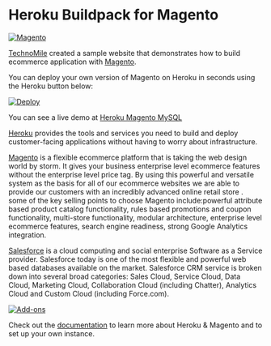 # Heroku Buildpack for Magento

[![Magento](http://www.technomile.com/wp-content/uploads/2015/04/heroku_magento.jpg)](http://www.technomile.com/capabilities/application-development/heroku/magento-2)

[TechnoMile](http://www.technomile.com) created a sample website that demonstrates how to build ecommerce application with [Magento](http://www.magento.com).

You can deploy your own version of Magento on Heroku in seconds using the Heroku button below:

[![Deploy](https://www.herokucdn.com/deploy/button.png)](https://heroku.com/deploy?template=https://github.com/z0mbix/Heroku-Magento)

You can see a live demo at [Heroku Magento MySQL](http://heroku-magento-salesforce.herokuapp.com/)

[Heroku](http://www.heroku.com) provides the tools and services you need to build and deploy customer-facing applications without having to worry about infrastructure.

[Magento](http://www.magento.com) is a flexible ecommerce platform that is taking the web design world by storm. It gives your business enterprise level ecommerce features without the enterprise level price tag. By using this powerful and versatile system as the basis for all of our ecommerce websites we are able to provide our customers with an incredibly advanced online retail store . some of the key selling points to choose Magento include:powerful attribute based product catalog functionality, rules based promotions and coupon functionality, multi-store functionality, modular architecture, enterprise level ecommerce features, search engine readiness, strong Google Analytics integration.

[Salesforce](http://www.salesforce.com) is a cloud computing and social enterprise Software as a Service provider. Salesforce today is one of the most flexible and powerful web based databases available on the market. Salesforce CRM service is broken down into several broad categories: Sales Cloud, Service Cloud, Data Cloud, Marketing Cloud, Collaboration Cloud (including Chatter), Analytics Cloud and Custom Cloud (including Force.com).

[![Add-ons](http://www.technomile.com/wp-content/uploads/2015/03/feature.jpg)](http://www.technomile.com/capabilities/application-development/heroku/magento-2)

Check out the [documentation](http://technomile-buildpack.herokuapp.com/Magento/) to learn more about Heroku & Magento and to set up your own instance.
